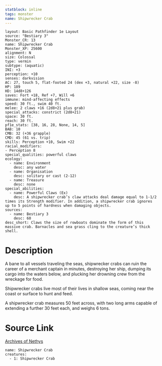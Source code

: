 ```yaml
---
statblock: inline
tags: monster
name: Shipwrecker Crab
---
```

```statblock
layout: Basic Pathfinder 1e Layout
source: "Bestiary 3"
Monster_CR: 13
name: Shipwrecker Crab
Monster_XP: 25600
alignment: N
size: Colossal
type: vermin
subtype: (aquatic)
INI: +3
perception: +10
senses: darkvision
AC: 27, touch 5, flat-footed 24 (dex +3, natural +22, size -8)
HP: 189
HD: 14d8+126
saves: Fort +18, Ref +7, Will +6
immune: mind-affecting effects
speed: 30 ft., swim 40 ft.
melee: 2 claws +16 (2d8+21 plus grab)
special_attacks: constrict (2d8+21)
space: 30 ft.
reach: 30 ft.
pf1e_stats: [38, 16, 28, None, 14, 5]
BAB: 10
CMB: 32 (+36 grapple)
CMD: 45 (61 vs. trip)
skills: Perception +10, Swim +22
racial_modifiers:
- Perception 8
special_qualities: powerful claws
ecology:
  - name: Environment
    desc: any water
  - name: Organisation
    desc: solitary or cast (2-12)
  - name: Treasure
    desc: none
special_abilities:
  - name: Powerful Claws (Ex)
    desc: A shipwrecker crab’s claw attacks deal damage equal to 1-1/2 times its Strength modifier. In addition, a shipwrecker crab ignores up to 5 points of hardness when damaging objects.
sources:
  - name: Bestiary 3
    desc: 60
desc_short: Claws the size of rowboats dominate the form of this massive crab. Barnacles and sea grass cling to the creature’s thick shell.
```
# Description
A bane to all vessels traveling the seas, shipwrecker crabs can ruin the career of a merchant captain in minutes, destroying her ship, dumping its cargo into the waters below, and plucking her drowning crew from the wreckage for food.

Shipwrecker crabs live most of their lives in shallow seas, coming near the coast or surface to hunt and feed.

A shipwrecker crab measures 50 feet across, with two long arms capable of extending a further 30 feet each, and weighs 6 tons.
# Source Link
[Archives of Nethys](https://aonprd.com/MonsterDisplay.aspx?ItemName=Shipwrecker%20Crab)
```encounter-table
name: Shipwrecker Crab
creatures:
  - 1: Shipwrecker Crab
```
